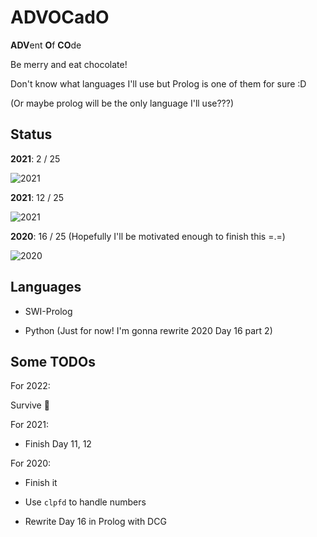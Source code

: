 # ADVOCadO

**ADV**ent **O**f **CO**de

Be merry and eat chocolate!

Don't know what languages I'll use but Prolog is one of them for sure :D

(Or maybe prolog will be the only language I'll use???)

## Status

**2021**: 2 / 25

![2021](https://progress-bar.dev/8/)

**2021**: 12 / 25

![2021](https://progress-bar.dev/48/)

**2020**: 16 / 25 (Hopefully I'll be motivated enough to finish this =.=)

![2020](https://progress-bar.dev/64/)

## Languages

- SWI-Prolog

- Python (Just for now! I'm gonna rewrite 2020 Day 16 part 2)

## Some TODOs

For 2022:

Survive 🥲

For 2021:

- Finish Day 11, 12

For 2020:

- Finish it

- Use `clpfd` to handle numbers

- Rewrite Day 16 in Prolog with DCG
